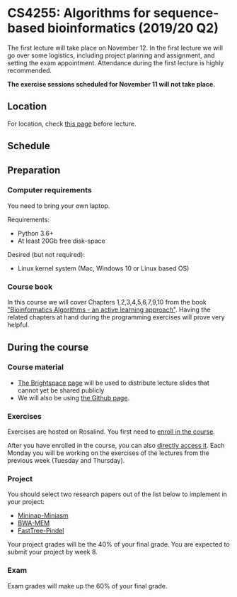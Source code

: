 # CS4255: Algorithms for sequence-based bioinformatics (2019/20 Q2) #


The first lecture will take place on November 12. In the first lecture we will go over some logistics, including project planning and assignment, and setting the exam appointment. Attendance during the first lecture is highly recommended.

**The exercise sessions scheduled for November 11 will not take place.**

## Location

For location, check [this page](https://mytimetable.tudelft.nl/) before lecture.

## Schedule

## Preparation
### Computer requirements
You need to bring your own laptop. 

Requirements: 
* Python 3.6+
* At least 20Gb free disk-space

Desired (but not required): 
* Linux kernel system (Mac, Windows 10 or Linux based OS)

### Course book
In this course we will cover Chapters 1,2,3,4,5,6,7,9,10 from the book ["Bioinformatics Algorithms - an active learning approach"][book]. Having the related chapters at hand during the programming exercises will prove very helpful.

## During the course

### Course material

- [The Brightspace page][bs] will be used to distribute lecture slides that cannot yet be shared publicly
- We will also be using [the Github page](https://abeellab.github.io/cs4255/).

### Exercises 
Exercises are hosted on Rosalind. You first need to [enroll in the course](http://rosalind.info/classes/enroll/9c5fec1841/).

After you have enrolled in the course, you can also [directly access it][ex]. Each Monday you will be working on the exercises of the lectures from the previous week (Tuesday and Thursday). 

### Project
You should select two research papers out of the list below to implement in your project:
- [Mininap-Miniasm][minimap]
- [BWA-MEM][bwa]
- [FastTree-Pindel][fastpin]

Your project grades will be the 40% of your final grade. You are expected to submit your project by week 8.

### Exam
Exam grades will make up the 60% of your final grade.



[bs]: https://brightspace.tudelft.nl/d2l/home/212966
[ex]: http://rosalind.info/classes/661/
[book]: http://bioinformaticsalgorithms.com/
[minimap]: https://abeellab.github.io/cs4255/minimap-doc.html
[bwa]: https://abeellab.github.io/cs4255/bwa-doc.html
[fastpin]: https://abeellab.github.io/cs4255/fastpin-doc.html
